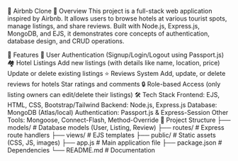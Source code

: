 🏨 Airbnb Clone
📌 Overview
This project is a full-stack web application inspired by Airbnb.
It allows users to browse hotels at various tourist spots, manage listings, and share reviews.
Built with Node.js, Express.js, MongoDB, and EJS, it demonstrates core concepts of authentication, database design, and CRUD operations.

🚀 Features
👤 User Authentication (Signup/Login/Logout using Passport.js)
🏘️ Hotel Listings
Add new listings (with details like name, location, price)
Update or delete existing listings
⭐ Reviews System
Add, update, or delete reviews for hotels
Star ratings and comments
🔒 Role-based Access (only listing owners can edit/delete their listings)
🛠️ Tech Stack
Frontend: EJS, HTML, CSS, Bootstrap/Tailwind
Backend: Node.js, Express.js
Database: MongoDB (Atlas/local)
Authentication: Passport.js & Express-Session
Other Tools: Mongoose, Connect-Flash, Method-Override
📂 Project Structure
├── models/ # Database models (User, Listing, Review) ├── routes/ # Express route handlers ├── views/ # EJS templates ├── public/ # Static assets (CSS, JS, images) ├── app.js # Main application file ├── package.json # Dependencies └── README.md # Documentation
